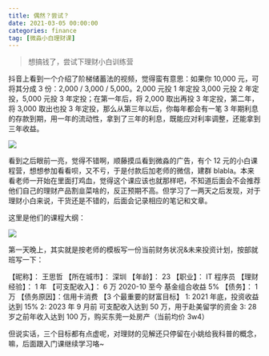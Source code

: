 ```yaml
---
title: 偶然？尝试？
date: 2021-03-05 00:00:00
categories: finance
tag: [微淼小白理财课]
---
```


> 想搞钱了，尝试下理财小白训练营

抖音上看到一个介绍了阶梯储蓄法的视频，觉得蛮有意思：如果你 10,000 元，可将其分成 3 份：2,000 / 3,000 / 5,000。2,000 元投 1 年定投 3,000 元投 2 年定投，5,000 元投 3 年定投；在第一年后，将 2,000 取出再投 3 年定投，第二年，将 3,000 取出也投 3 年定投，那么从第三年以后，你每年都会有一笔 3 年期利息的存款到期，用一年的流动性，拿到了三年的利息，既能应对利率调整，还能拿到三年收益。

![](https://gitee.com/bruceeewong/image-bed/raw/master/2022-2-23/1645625496666-image.png)

看到之后眼前一亮，觉得不错啊，顺藤摸瓜看到微淼的广告，有个 12 元的小白课程营，想想参加看看呗，又不亏，于是付款后加老师的微信，建群 blabla。本来看老师一开始在里面打鸡血，觉得这个课应该也就那样吧，不知道后面会不会推荐他们自己的理财产品割韭菜啥的，反正预期不高。但学习了一两天之后发现，对于理财小白来说，干货还是不错的，后面会记录相应的笔记和文章。

这里是他们的课程大纲：

![](https://gitee.com/bruceeewong/image-bed/raw/master/2022-2-23/1645625521565-image.png)

第一天晚上，其实就是按老师的模板写一份当前财务状况&未来投资计划，按部就班写一下：

【昵称】： 王思哲
【所在城市】： 深圳
【年龄】： 23
【职业】： IT 程序员
【理财经验】： 1 年
【可支配收入】： 6 万 2020-10 至今 基金组合收益 5%
【债务】： 1 万
【债务原因】：信用卡消费
【3 个最重要的财富目标】
1: 2021 年底，投资收益达到 15%
2: 2023 年 9 月前 可支配收入达到 50 万，用于赴美留学的资金
3: 28 岁之前年收入达到 100 万，购买东莞一处房产（当前均价 3w4）

但说实话，三个目标都有点虚呢，对理财的见解还只停留在小姚给我科普的概念，嘛，后面跟入门课继续学习咯~
